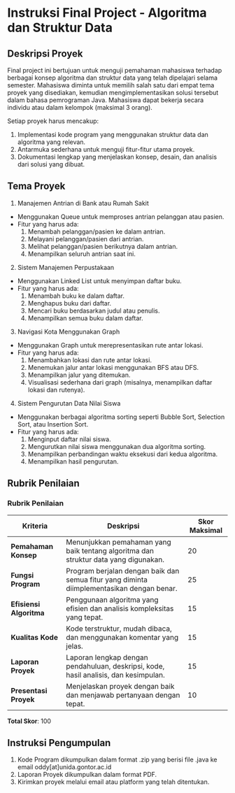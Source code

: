 # Instruksi Final Project - Algoritma dan Struktur Data
## Deskripsi Proyek

Final project ini bertujuan untuk menguji pemahaman mahasiswa terhadap berbagai konsep algoritma dan struktur data yang telah dipelajari selama semester. Mahasiswa diminta untuk memilih salah satu dari empat tema proyek yang disediakan, kemudian mengimplementasikan solusi tersebut dalam bahasa pemrograman Java. Mahasiswa dapat bekerja secara individu atau dalam kelompok (maksimal 3 orang).

Setiap proyek harus mencakup:

1. Implementasi kode program yang menggunakan struktur data dan algoritma yang relevan.
2. Antarmuka sederhana untuk menguji fitur-fitur utama proyek.
3. Dokumentasi lengkap yang menjelaskan konsep, desain, dan analisis dari solusi yang dibuat.

## Tema Proyek
1. Manajemen Antrian di Bank atau Rumah Sakit
- Menggunakan Queue untuk memproses antrian pelanggan atau pasien.
- Fitur yang harus ada:
	1. Menambah pelanggan/pasien ke dalam antrian.
	2. Melayani pelanggan/pasien dari antrian.
	3. Melihat pelanggan/pasien berikutnya dalam antrian.
	4. Menampilkan seluruh antrian saat ini.

2. Sistem Manajemen Perpustakaan
- Menggunakan Linked List untuk menyimpan daftar buku.
- Fitur yang harus ada:
	1. Menambah buku ke dalam daftar.
	2. Menghapus buku dari daftar.
	3. Mencari buku berdasarkan judul atau penulis.
	4. Menampilkan semua buku dalam daftar.

3. Navigasi Kota Menggunakan Graph
- Menggunakan Graph untuk merepresentasikan rute antar lokasi.
- Fitur yang harus ada:
	1. Menambahkan lokasi dan rute antar lokasi.
	2. Menemukan jalur antar lokasi menggunakan BFS atau DFS.
	3. Menampilkan jalur yang ditemukan.
	4. Visualisasi sederhana dari graph (misalnya, menampilkan daftar lokasi dan rutenya).

4. Sistem Pengurutan Data Nilai Siswa
- Menggunakan berbagai algoritma sorting seperti Bubble Sort, Selection Sort, atau Insertion Sort.
- Fitur yang harus ada:
	1. Menginput daftar nilai siswa.
	2. Mengurutkan nilai siswa menggunakan dua algoritma sorting.
	3. Menampilkan perbandingan waktu eksekusi dari kedua algoritma.
	4. Menampilkan hasil pengurutan.

## Rubrik Penilaian
### **Rubrik Penilaian**

| **Kriteria**           | **Deskripsi**                                                                                  | **Skor Maksimal** |
|-------------------------|-----------------------------------------------------------------------------------------------|-------------------|
| **Pemahaman Konsep**    | Menunjukkan pemahaman yang baik tentang algoritma dan struktur data yang digunakan.           | 20                |
| **Fungsi Program**      | Program berjalan dengan baik dan semua fitur yang diminta diimplementasikan dengan benar.     | 25                |
| **Efisiensi Algoritma** | Penggunaan algoritma yang efisien dan analisis kompleksitas yang tepat.                       | 15                |
| **Kualitas Kode**       | Kode terstruktur, mudah dibaca, dan menggunakan komentar yang jelas.                          | 15                |
| **Laporan Proyek**      | Laporan lengkap dengan pendahuluan, deskripsi, kode, hasil analisis, dan kesimpulan.          | 15                |
| **Presentasi Proyek**   | Menjelaskan proyek dengan baik dan menjawab pertanyaan dengan tepat.                          | 10                |

**Total Skor**: 100


## Instruksi Pengumpulan

1. Kode Program dikumpulkan dalam format .zip yang berisi file .java ke email oddy[at]unida.gontor.ac.id
2. Laporan Proyek dikumpulkan dalam format PDF.
3. Kirimkan proyek melalui email atau platform yang telah ditentukan.